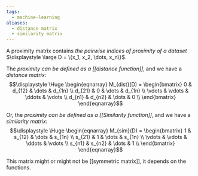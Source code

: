 ```yaml
---
tags:
  - machine-learning
aliases:
  - distance matrix
  - similarity matrix
---
```

A proximity matrix contains *the pairwise indices of proximity of a dataset* $\displaystyle \large D = \{x_1, x_2, \dots, x_n\}$. 

The *proximity can be defined as a [[distance function]]*, and we have a *distance matrix*:
$$\displaystyle \Huge \begin{eqnarray} 
M_{dist}(D) = 
\begin{bmatrix} 
0 & d_{12} & \dots & d_{1n}  \\ 
d_{21} & 0 & \dots & d_{1n}  \\ 
\vdots & \vdots & \ddots & \vdots \\
d_{n1} & d_{n2} & \dots & 0  \\ 
\end{bmatrix}
\end{eqnarray}$$

Or, the *proximity can be defined as a [[Similarity function]]*, and we have a *similarity matrix*:
$$\displaystyle \Huge \begin{eqnarray} 
M_{sim}(D) = 
\begin{bmatrix} 
1 & s_{12} & \dots & s_{1n}  \\ 
s_{21} & 1 & \dots & s_{1n}  \\ 
\vdots & \vdots & \ddots & \vdots \\
s_{n1} & s_{n2} & \dots & 1  \\ 
\end{bmatrix}
\end{eqnarray}$$

This matrix might or might not be [[symmetric matrix]], it depends on the functions.